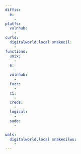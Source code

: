```yaml
---
diffis:
  e:
    -
platfs:
  vulnhub:
    -
curls:
  digitalworld.local snakeoil:
    -
functions:
  unix:
    -
  e:
    -
  vulnhub:
    -
  fuzz:
    -
  ci:
    -
  creds:
    -
  logical:
    -
  sudo:
    -

wals:
  digitalworld.local snakeoilwu:
    -
---
```

